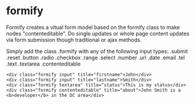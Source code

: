 # formify
Formify creates a vitual form model based on the formify class to make nodes "contenteditable".
Do single updates or whole page content updates via form submission though traditional or ajax methods.

Simply add the class .formify with any of the following input types:
.submit
.reset
.button
.radio
.checkbox
.range
.select
.number
.url
.date
.email
.tel
.text
.textarea
.contenteditable

````ex:
<div class="formify input" title="firstname">John</div>
<div class="formify input" title="lastname">Smith</div>
<div class="formify textarea" title="status">This is my status</div>
<div class="formify contenteditable" title="about">John Smith is a <b>developer</b> in the DC area</div>
````
